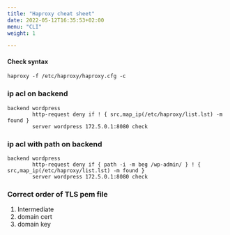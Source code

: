 ```yaml
---
title: "Haproxy cheat sheet"
date: 2022-05-12T16:35:53+02:00
menu: "CLI"
weight: 1 

---
```


#### Check syntax 
```
haproxy -f /etc/haproxy/haproxy.cfg -c
```

### ip acl on backend 
```
backend wordpress
        http-request deny if ! { src,map_ip(/etc/haproxy/list.lst) -m found }
        server wordpress 172.5.0.1:8080 check
```

### ip acl with path on backend 
```
backend wordpress
        http-request deny if { path -i -m beg /wp-admin/ } ! { src,map_ip(/etc/haproxy/list.lst) -m found }
        server wordpress 172.5.0.1:8080 check
```

### Correct order of TLS pem file
1. Intermediate
2. domain cert
3. domain key
